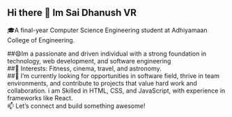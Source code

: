 ## Hi there 👋 Im Sai Dhanush VR

🎓A final-year Computer Science Engineering student at Adhiyamaan College of Engineering.


##😄Im a passionate and driven individual with a strong foundation in technology, web development, and software engineering<br/>
##🌟 Interests: Fitness, cinema, travel, and astronomy.<br/>
##🌱 I’m currently looking for opportunities in  software field, thrive in team environments, and contribute to projects that value hard work and collaboration. i am Skilled in HTML, CSS, and JavaScript, with experience in frameworks like React.<br/>
📫 Let’s connect and build something awesome!<br/>



